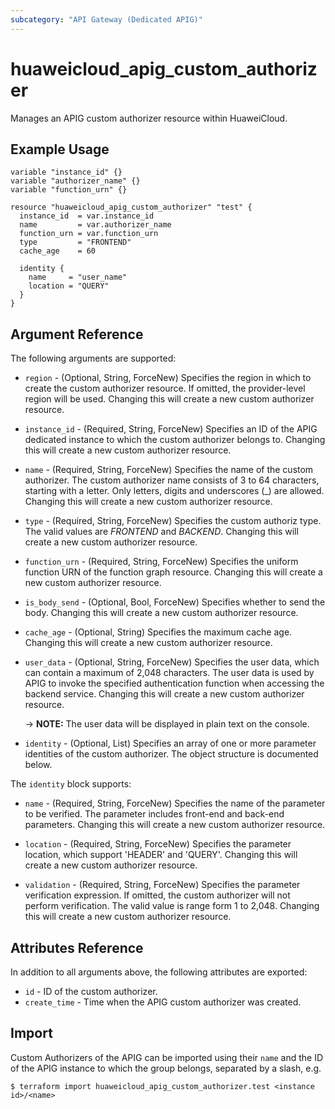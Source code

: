 ```yaml
---
subcategory: "API Gateway (Dedicated APIG)"
---
```


# huaweicloud_apig_custom_authorizer

Manages an APIG custom authorizer resource within HuaweiCloud.

## Example Usage

```hcl
variable "instance_id" {}
variable "authorizer_name" {}
variable "function_urn" {}

resource "huaweicloud_apig_custom_authorizer" "test" {
  instance_id  = var.instance_id
  name         = var.authorizer_name
  function_urn = var.function_urn
  type         = "FRONTEND"
  cache_age    = 60

  identity {
    name     = "user_name"
    location = "QUERY"
  }
}
```

## Argument Reference

The following arguments are supported:

* `region` - (Optional, String, ForceNew) Specifies the region in which to create the custom authorizer resource.
  If omitted, the provider-level region will be used.
  Changing this will create a new custom authorizer resource.

* `instance_id` - (Required, String, ForceNew) Specifies an ID of the APIG dedicated instance to which the
  custom authorizer belongs to.
  Changing this will create a new custom authorizer resource.

* `name` - (Required, String, ForceNew) Specifies the name of the custom authorizer.
  The custom authorizer name consists of 3 to 64 characters, starting with a letter.
  Only letters, digits and underscores (_) are allowed.
  Changing this will create a new custom authorizer resource.

* `type` - (Required, String, ForceNew) Specifies the custom authoriz type.
  The valid values are *FRONTEND* and *BACKEND*.
  Changing this will create a new custom authorizer resource.

* `function_urn` - (Required, String, ForceNew) Specifies the uniform function URN of the function graph resource.
  Changing this will create a new custom authorizer resource.

* `is_body_send` - (Optional, Bool, ForceNew) Specifies whether to send the body.
  Changing this will create a new custom authorizer resource.

* `cache_age` - (Optional, String) Specifies the maximum cache age.
  Changing this will create a new custom authorizer resource.

* `user_data` - (Optional, String, ForceNew) Specifies the user data, which can contain a maximum of 2,048 characters.
  The user data is used by APIG to invoke the specified authentication function when accessing the backend service.
  Changing this will create a new custom authorizer resource.

  -> **NOTE:** The user data will be displayed in plain text on the console.

* `identity` - (Optional, List) Specifies an array of one or more parameter identities of the custom authorizer.
  The object structure is documented below.

The `identity` block supports:

* `name` - (Required, String, ForceNew) Specifies the name of the parameter to be verified.
  The parameter includes front-end and back-end parameters.
  Changing this will create a new custom authorizer resource.

* `location` - (Required, String, ForceNew) Specifies the parameter location, which support 'HEADER' and 'QUERY'.
  Changing this will create a new custom authorizer resource.

* `validation` - (Required, String, ForceNew) Specifies the parameter verification expression.
  If omitted, the custom authorizer will not perform verification.
  The valid value is range form 1 to 2,048.
  Changing this will create a new custom authorizer resource.

## Attributes Reference

In addition to all arguments above, the following attributes are exported:

* `id` - ID of the custom authorizer.
* `create_time` - Time when the APIG custom authorizer was created.

## Import

Custom Authorizers of the APIG can be imported using their `name` and the ID of the APIG instance to which the group belongs,
separated by a slash, e.g.

```
$ terraform import huaweicloud_apig_custom_authorizer.test <instance id>/<name>
```
